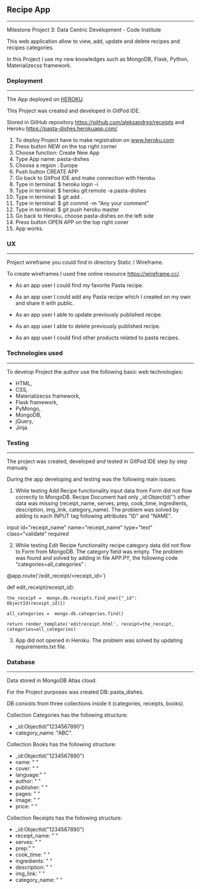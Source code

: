 ## Recipe App
---
Milestone Project 3: Data Centric Development - Code Institute

This web application allow to view, add, update and delete recipes and recipes categories.

In this Project I use my new knowledges such as MongoDB, Flask, Python, Materializecss framework.

### Deployment
---
The App deployed on [HEROKU](https://pasta-dishes.herokuapp.com/).

This Project was created and developed in GitPod IDE. 

Stored in GitHub repository https://github.com/aleksandrsg/receipts and Heroku https://pasta-dishes.herokuapp.com/

1. To deploy Project have to make registration on www.heroku.com
2. Press button NEW on the top right corner
3. Choose function: Create New App
4. Type App name: pasta-dishes
5. Choose a region : Europe
6. Push button CREATE APP 
7. Go back to GitPod IDE and make connection with Heroku
8. Type in terminal: $ heroku login -i 
9. Type in terminal: $ heroku git:remote -a pasta-dishes
10. Type in terminal: $ git add .
11. Type in terminal: $ git commit -m "Any your comment"
12. Type in terminal: $ git push heroku master
13. Go back to Heroku, choose pasta-dishes on the left side 
14. Press button OPEN APP on the top right coner
15. App works.

### UX
---
Project wireframe you could find in directory Static / Wireframe. 

To create wireframes I used free online resource https://wireframe.cc/. 

* As an app user I could find my favorite Pasta recipe.

* As an app user I could add any Pasta recipe which I created on my own and share it with public.

* As an app user I able to update previously published recipe.

* As an app user I able to delete previously published recipe.

* As an app user I could find other products related to pasta recipes.

### Technologies used
---
To develop Project the author use the following basic web technologies:

* HTML,
* CSS,
* Materializecss framework,
* Flask framework,
* PyMongo,
* MongoDB,
* jQuery,
* Jinja.

### Testing
---
The project was created, developed and tested in GitPod IDE step by step manualy.

During the app developing and testing was the following main issues:

1. While testing Add Recipe functionality input data from Form did not flow correctly to MongoDB.
Recipe Document had only _id:ObjectId('') other data was missing (receipt_name, serves, prep, cook_time, ingredients,
description, img_link, category_name). 
The problem was solved by adding to each INPUT tag following attributes "ID" and "NAME".

input id="receipt_name" name="receipt_name" type="text" class="validate" required

2. While testing Edit Recipe functionality recipe category data did not flow to Form from MongoDB.
The category field was empty. The problem was found and solved by adding in file APP.PY,
the following code "categories=all_categories" :

@app.route('/edit_receipt/<receipt_id>')

def edit_receipt(receipt_id):

    the_receipt =  mongo.db.receipts.find_one({"_id": ObjectId(receipt_id)})

    all_categories =  mongo.db.categories.find()

    return render_template('editreceipt.html', receipt=the_receipt, categories=all_categories)

3. App did not opened in Heroku. The problem was solved by updating requirements.txt file.

### Database
---
Data stored in MongoDB Atlas cloud.

For the Project purposes was created DB: pasta_dishes.

DB consists from three collections inside it (categories, receipts, books).

Collection Categories has the following structure:

* _id:ObjectId("1234567890")
* category_name: "ABC".

Collection Books has the following structure:

* _id:ObjectId("1234567890")
* name: " "
* cover: " "
* language:" "
* author: " "
* publisher: " "
* pages: " "
* image: " "
* price: " "

Collection Receipts has the following structure:

* _id:ObjectId("1234567890")
* receipt_name: " "
* serves: " "
* prep:" "
* cook_time: " "
* ingredients: " "
* description: " "
* img_link: " "
* category_name: " "